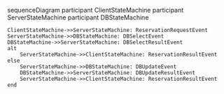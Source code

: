 sequenceDiagram
    participant ClientStateMachine
    participant ServerStateMachine
    participant DBStateMachine

    ClientStateMachine->>ServerStateMachine: ReservationRequestEvent
    ServerStateMachine->>DBStateMachine: DBSelectEvent
    DBStateMachine->>ServerStateMachine: DBSelectResultEvent
    alt
        ServerStateMachine->>ClientStateMachine: ReservationResultEvent
    else
        ServerStateMachine->>DBStateMachine: DBUpdateEvent
        DBStateMachine->>ServerStateMachine: DBUpdateResultEvent
        ServerStateMachine->>ClientStateMachine: ReservationResultEvent
    end
